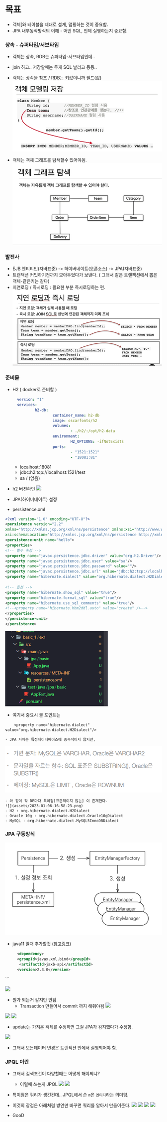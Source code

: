 # 목표

- 객체[와 테이블을 제대로 설계, 맵핑하는 것이 중요함.
- JPA 내부동작방식의 이해 - 어떤 SQL, 언제 실행하는지 중요함.


### 상속 - 슈퍼타입/서브타입

- 객체는 상속, RDB는 슈퍼타입-서브타입인데..
- join 하고.. 저장할때는 두개 SQL 날리고 등등..
- 객체는 상속을 참조  / RDB는 키값이니까 필드(값)
![](assets/2023-01-06-15-06-17.png)

- 객체는 객체 그래프를 탐색할수 있어야됨.
![](assets/2023-01-06-15-09-36.png)

### 발전사

- EJB 엔티티빈(자바표준) -> 하이버네이트(오픈소스) -> JPA(자바표준)
- 트랜잭션 커밋하기전까지 모아두었다가 보낸다. ( 그래서 같은 트랜잭션에서 뽑은 객체-같은키는 같다)
- 지연로딩 / 즉시로딩 : 필요한 부분 즉시로딩하는 편.
![](assets/2023-01-06-15-37-14.png)


### 준비물
- H2 ( docker로 준비함 )
  ```yml
	version: "1"
	services:
			h2-db:
					container_name: h2-db
					image: oscarfonts/h2
					volumes: 
							- ./h2/:/opt/h2-data
					environment:
							H2_OPTIONS: -ifNotExists
					ports: 
							- "1521:1521"
							- "18081:81"
	```
	- localhost:18081
	- jdbc:h2:tcp://localhost:1521/test 
  - sa / (없음)
- h2 버젼확인
![](assets/2023-01-06-16-31-37.png)


- JPA(하이버네이트) 설정
 - persistence.xml
 ```xml
<?xml version="1.0" encoding="UTF-8"?>
<persistence version="2.2"
 xmlns="http://xmlns.jcp.org/xml/ns/persistence" xmlns:xsi="http://www.w3.org/2001/XMLSchema-instance"
 xsi:schemaLocation="http://xmlns.jcp.org/xml/ns/persistence http://xmlns.jcp.org/xml/ns/persistence/persistence_2_2.xsd">
 <persistence-unit name="hello">
 <properties>
 <!-- 필수 속성 -->
 <property name="javax.persistence.jdbc.driver" value="org.h2.Driver"/>
 <property name="javax.persistence.jdbc.user" value="sa"/>
 <property name="javax.persistence.jdbc.password" value=""/>
 <property name="javax.persistence.jdbc.url" value="jdbc:h2:tcp://localhost/~/test"/>
 <property name="hibernate.dialect" value="org.hibernate.dialect.H2Dialect"/>

 <!-- 옵션 -->
 <property name="hibernate.show_sql" value="true"/>
 <property name="hibernate.format_sql" value="true"/>
 <property name="hibernate.use_sql_comments" value="true"/>
 <!--<property name="hibernate.hbm2ddl.auto" value="create" />-->
 </properties>
 </persistence-unit>
</persistence>
 ```
 ![](assets/2023-01-06-16-35-49.png)

- 여기서 중요시 볼 포인트는 
```
	<property name="hibernate.dialect" value="org.hibernate.dialect.H2Dialect"/>
```
	- JPA 자체는 특정데이터베이스에 종속적이지 않지만,
  ![](assets/2023-01-06-16-56-46.png)
	
	- 와 같이 각 DB마다 특이점[표준적이지 않는] 이 존재한다.
	![](assets/2023-01-06-16-58-23.png)
  	- H2 : org.hibernate.dialect.H2Dialect
    - Oracle 10g : org.hibernate.dialect.Oracle10gDialect
    - MySQL : org.hibernate.dialect.MySQL5InnoDBDialect 


### JPA 구동방식
![](assets/2023-01-06-17-02-39.png)
- java11 일때 추가할것 ([참고링크](https://www.inflearn.com/questions/13985/java11-javax-xml-bind-jaxbexception-%EC%97%90%EB%9F%AC))
  ```xml
	<dependency>
    <groupId>javax.xml.bind</groupId>
     <artifactId>jaxb-api</artifactId>
    <version>2.3.0</version>
 </dependency>
	```

![](assets/2023-01-06-17-35-27.png)
- 뭔가 되는거 같지만 안됨.
  - Transaction 만들어서 commit 까지 해줘야됨
	![](assets/2023-01-06-17-38-49.png)

![](assets/2023-01-06-17-49-25.png)
![](assets/2023-01-06-17-50-10.png)
- update는 가져온 객체를 수정하면 그걸 JPA가 감지했다가 수정함.

![](assets/2023-01-06-17-51-49.png)
- 그래서 모든데이터 변경은 트랜잭션 안에서 실행되어야 함.


### JPQL 이란
- 그래서 검색조건이 다양할때는 어떻게 해야되냐?
  - 이럴때 쓰는게 JPQL
![](assets/2023-01-06-17-56-13.png)
![](assets/2023-01-06-17-56-24.png)
- 특이점은 쿼리가 생긴건데.. JPQL에서 쓴 `m`은 `엔티티`라는 의미임.

- 이것의 장점은 아래처럼 방언만 바꾸면 쿼리를 알아서 만들어준다.
![](assets/2023-01-06-17-59-58.png)
![](assets/2023-01-06-17-59-40.png)
![](assets/2023-01-06-18-03-46.png)
![](assets/2023-01-06-18-04-28.png)
- GooD
